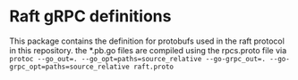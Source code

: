 # Raft gRPC definitions

This package contains the definition for protobufs used in the raft protocol in this repository. the *.pb.go files are compiled using the rpcs.proto file via `protoc --go_out=. --go_opt=paths=source_relative --go-grpc_out=. --go-grpc_opt=paths=source_relative raft.proto`
